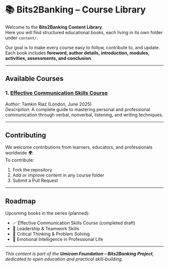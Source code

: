 # 📚 Bits2Banking – Course Library

Welcome to the **Bits2Banking Content Library**.  
Here you will find structured educational books, each living in its own folder under `content/`.  

Our goal is to make every course easy to follow, contribute to, and update.  
Each book includes **foreword, author details, introduction, modules, activities, assessments, and conclusion**.  

---

## Available Courses

### 1. [Effective Communication Skills Course](effective-communication-course/README.md)
*Author:* Tamkin Riaz (London, June 2025)  
*Description:* A complete guide to mastering personal and professional communication through verbal, nonverbal, listening, and writing techniques.  

---

## Contributing

We welcome contributions from learners, educators, and professionals worldwide 🌍.  
To contribute:  

1. Fork the repository  
2. Add or improve content in any course folder  
3. Submit a Pull Request  

---

## Roadmap

Upcoming books in the series (planned):  
- ✅ Effective Communication Skills Course (completed draft)  
- 🔄 Leadership & Teamwork Skills  
- 🔄 Critical Thinking & Problem Solving  
- 🔄 Emotional Intelligence in Professional Life  

---

*This content is part of the **Umicom Foundation – Bits2Banking Project**, dedicated to open education and practical skill-building.*  
